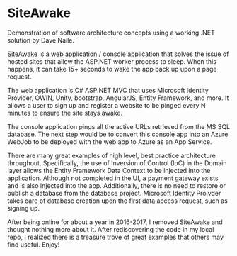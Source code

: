 # SiteAwake
Demonstration of software architecture concepts using a working .NET solution by Dave Naile.

SiteAwake is a web application / console application that solves the issue of hosted sites that allow the ASP.NET worker process to sleep. When this happens, it can take 15+ seconds to wake the app back up upon a page request. 

The web application is C# ASP.NET MVC that uses Microsoft Identity Provider, OWIN, Unity, bootstrap, AngularJS, Entity Framework, and more. It allows a user to sign up and register a website to be pinged every N minutes to ensure the site stays awake.

The console application pings all the active URLs retrieved from the MS SQL database. The next step would be to convert this console app into an Azure WebJob to be deployed with the web app to Azure as an App Service.

There are many great examples of high level, best practice architecture throughout. Specifically, the use of Inversion of Control (IoC) in the Domain layer allows the Entity Framework Data Context to be injected into the application. Although not completed in the UI, a payment gateway exists and is also injected into the app. Additionally, there is no need to restore or publish a database from the database project. Microsoft Identity Proivder takes care of database creation upon the first data access request, such as signing up. 

After being online for about a year in 2016-2017, I removed SiteAwake and thought nothing more about it. After rediscovering the code in my local repo, I realized there is a treasure trove of great examples that others may find useful. Enjoy!

